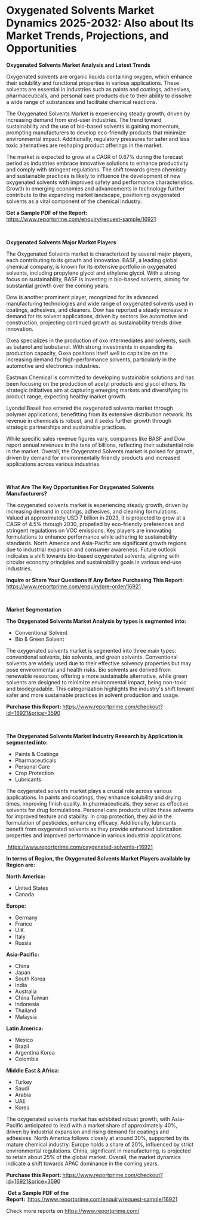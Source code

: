 <p><h1>Oxygenated Solvents Market Dynamics 2025-2032: Also about Its Market Trends, Projections, and Opportunities</h1></p><p><strong>Oxygenated Solvents Market Analysis and Latest Trends</strong></p>
<p><p>Oxygenated solvents are organic liquids containing oxygen, which enhance their solubility and functional properties in various applications. These solvents are essential in industries such as paints and coatings, adhesives, pharmaceuticals, and personal care products due to their ability to dissolve a wide range of substances and facilitate chemical reactions.</p><p>The Oxygenated Solvents Market is experiencing steady growth, driven by increasing demand from end-user industries. The trend toward sustainability and the use of bio-based solvents is gaining momentum, prompting manufacturers to develop eco-friendly products that minimize environmental impact. Additionally, regulatory pressures for safer and less toxic alternatives are reshaping product offerings in the market.</p><p>The market is expected to grow at a CAGR of 0.67% during the forecast period as industries embrace innovative solutions to enhance productivity and comply with stringent regulations. The shift towards green chemistry and sustainable practices is likely to influence the development of new oxygenated solvents with improved safety and performance characteristics. Growth in emerging economies and advancements in technology further contribute to the expanding market landscape, positioning oxygenated solvents as a vital component of the chemical industry.</p></p>
<p><strong>Get a Sample PDF of the Report:&nbsp;</strong> <a href="https://www.reportprime.com/enquiry/request-sample/16921?utm_campaign=3460&utm_medium=2&utm_source=Github&utm_content=ia&utm_term=18032025&utm_id=oxygenated-solvents">https://www.reportprime.com/enquiry/request-sample/16921</a></p>
<p>&nbsp;</p>
<p><strong>Oxygenated Solvents Major Market Players</strong></p>
<p><p>The Oxygenated Solvents market is characterized by several major players, each contributing to its growth and innovation. BASF, a leading global chemical company, is known for its extensive portfolio in oxygenated solvents, including propylene glycol and ethylene glycol. With a strong focus on sustainability, BASF is investing in bio-based solvents, aiming for substantial growth over the coming years.</p><p>Dow is another prominent player, recognized for its advanced manufacturing technologies and wide range of oxygenated solvents used in coatings, adhesives, and cleaners. Dow has reported a steady increase in demand for its solvent applications, driven by sectors like automotive and construction, projecting continued growth as sustainability trends drive innovation.</p><p>Oxea specializes in the production of oxo intermediates and solvents, such as butanol and isobutanol. With strong investments in expanding its production capacity, Oxea positions itself well to capitalize on the increasing demand for high-performance solvents, particularly in the automotive and electronics industries.</p><p>Eastman Chemical is committed to developing sustainable solutions and has been focusing on the production of acetyl products and glycol ethers. Its strategic initiatives aim at capturing emerging markets and diversifying its product range, expecting healthy market growth.</p><p>LyondellBasell has entered the oxygenated solvents market through polymer applications, benefitting from its extensive distribution network. Its revenue in chemicals is robust, and it seeks further growth through strategic partnerships and sustainable practices.</p><p>While specific sales revenue figures vary, companies like BASF and Dow report annual revenues in the tens of billions, reflecting their substantial role in the market. Overall, the Oxygenated Solvents market is poised for growth, driven by demand for environmentally friendly products and increased applications across various industries.</p></p>
<p>&nbsp;</p>
<p><strong>What Are The Key Opportunities For Oxygenated Solvents Manufacturers?</strong></p>
<p><p>The oxygenated solvents market is experiencing steady growth, driven by increasing demand in coatings, adhesives, and cleaning formulations. Valued at approximately USD 7 billion in 2023, it is projected to grow at a CAGR of 4.5% through 2030, propelled by eco-friendly preferences and stringent regulations on VOC emissions. Key players are innovating formulations to enhance performance while adhering to sustainability standards. North America and Asia-Pacific are significant growth regions due to industrial expansion and consumer awareness. Future outlook indicates a shift towards bio-based oxygenated solvents, aligning with circular economy principles and sustainability goals in various end-use industries.</p></p>
<p><strong>Inquire or Share Your Questions If Any Before Purchasing This Report:</strong> <a href="https://www.reportprime.com/enquiry/pre-order/16921?utm_campaign=3460&utm_medium=2&utm_source=Github&utm_content=ia&utm_term=18032025&utm_id=oxygenated-solvents">https://www.reportprime.com/enquiry/pre-order/16921</a></p>
<p>&nbsp;</p>
<p><strong>Market Segmentation</strong></p>
<p><strong>The Oxygenated Solvents Market Analysis by types is segmented into:</strong></p>
<p><ul><li>Conventional Solvent</li><li>Bio & Green Solvent</li></ul></p>
<p><p>The oxygenated solvents market is segmented into three main types: conventional solvents, bio solvents, and green solvents. Conventional solvents are widely used due to their effective solvency properties but may pose environmental and health risks. Bio solvents are derived from renewable resources, offering a more sustainable alternative, while green solvents are designed to minimize environmental impact, being non-toxic and biodegradable. This categorization highlights the industry's shift toward safer and more sustainable practices in solvent production and usage.</p></p>
<p><strong>Purchase this Report:&nbsp;</strong><a href="https://www.reportprime.com/checkout?id=16921&price=3590&utm_campaign=3460&utm_medium=2&utm_source=Github&utm_content=ia&utm_term=18032025&utm_id=oxygenated-solvents">https://www.reportprime.com/checkout?id=16921&price=3590</a></p>
<p>&nbsp;</p>
<p><strong>The Oxygenated Solvents Market Industry Research by Application is segmented into:</strong></p>
<p><ul><li>Paints & Coatings</li><li>Pharmaceuticals</li><li>Personal Care</li><li>Crop Protection</li><li>Lubricants</li></ul></p>
<p><p>The oxygenated solvents market plays a crucial role across various applications. In paints and coatings, they enhance solubility and drying times, improving finish quality. In pharmaceuticals, they serve as effective solvents for drug formulations. Personal care products utilize these solvents for improved texture and stability. In crop protection, they aid in the formulation of pesticides, enhancing efficacy. Additionally, lubricants benefit from oxygenated solvents as they provide enhanced lubrication properties and improved performance in various industrial applications.</p></p>
<p><a href="https://www.reportprime.com/oxygenated-solvents-r16921?utm_campaign=3460&utm_medium=2&utm_source=Github&utm_content=ia&utm_term=18032025&utm_id=oxygenated-solvents">&nbsp;https://www.reportprime.com/oxygenated-solvents-r16921</a></p>
<p><strong>In terms of Region, the Oxygenated Solvents Market Players available by Region are:</strong></p>
<p>
    <p> <strong> North America: </strong>
        <ul>
            <li>United States</li>
            <li>Canada</li>
        </ul>
        </p> 
    <p> <strong> Europe: </strong>
        <ul>
            <li>Germany</li>
            <li>France</li>
            <li>U.K.</li>
            <li>Italy</li>
            <li>Russia</li>
        </ul>
        </p> 
    <p> <strong> Asia-Pacific: </strong>
        <ul>
            <li>China</li>
            <li>Japan</li>
            <li>South Korea</li>
            <li>India</li>
            <li>Australia</li>
            <li>China Taiwan</li>
            <li>Indonesia</li>
            <li>Thailand</li>
            <li>Malaysia</li>
        </ul>
        </p> 
    <p> <strong> Latin America: </strong>
        <ul>
            <li>Mexico</li>
            <li>Brazil</li>
            <li>Argentina Korea</li>
            <li>Colombia</li>
        </ul>
        </p> 
    <p> <strong> Middle East & Africa: </strong>
        <ul>
            <li>Turkey</li>
            <li>Saudi</li>
            <li>Arabia</li>
            <li>UAE</li>
            <li>Korea</li>
        </ul>
    </p>
    </p>
<p><p>The oxygenated solvents market has exhibited robust growth, with Asia-Pacific anticipated to lead with a market share of approximately 40%, driven by industrial expansion and rising demand for coatings and adhesives. North America follows closely at around 30%, supported by its mature chemical industry. Europe holds a share of 20%, influenced by strict environmental regulations. China, significant in manufacturing, is projected to retain about 25% of the global market. Overall, the market dynamics indicate a shift towards APAC dominance in the coming years.</p></p>
<p><strong>Purchase this Report: </strong><a href="https://www.reportprime.com/checkout?id=16921&price=3590&utm_campaign=3460&utm_medium=2&utm_source=Github&utm_content=ia&utm_term=18032025&utm_id=oxygenated-solvents">https://www.reportprime.com/checkout?id=16921&price=3590</a></p>
<p>&nbsp;<strong>Get a Sample PDF of the Report:&nbsp;&nbsp;</strong><a href="https://www.reportprime.com/enquiry/request-sample/16921?utm_campaign=3460&utm_medium=2&utm_source=Github&utm_content=ia&utm_term=18032025&utm_id=oxygenated-solvents">https://www.reportprime.com/enquiry/request-sample/16921</a></p>
<p><strong></strong></p>
<p>Check more reports on <a href="https://www.reportprime.com/?utm_campaign=3460&utm_medium=2&utm_source=Github&utm_content=ia&utm_term=18032025&utm_id=oxygenated-solvents">https://www.reportprime.com/</a></p>